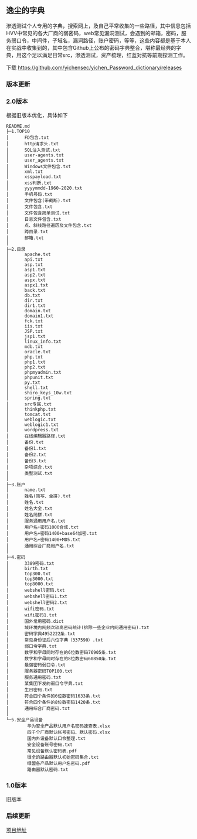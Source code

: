 逸尘的字典
---

[原创]: 逸尘

​	渗透测试个人专用的字典，搜索网上，及自己平常收集的一些路径，其中信息包括HVV中常见的各大厂商的弱密码，web常见漏洞测试，会遇到的邮箱，密码，服务弱口令，中间件，子域名，漏洞路径，账户密码，等等，这些内容都是基于本人在实战中收集到的，其中包含Github上公布的密码字典整合，堪称最经典的字典，用这个足以满足日常src，渗透测试，资产梳理，红蓝对抗等前期探测工作。

下载 https://github.com/yichensec/yichen_Password_dictionary/releases
### 版本更新

### 2.0版本

根据旧版本优化，具体如下

```
README.md
├─1.TOP10
│      FD包含.txt
│      http请求头.txt
│      SQL注入测试.txt
│      user-agents.txt
│      user_agents.txt
│      Windows文件包含.txt
│      xml.txt
│      xsspayload.txt
│      xss判断.txt
│      yyyymmdd-1960-2020.txt
│      手机号码.txt
│      文件包含(带截断).txt
│      文件包含.txt
│      文件包含简单测试.txt
│      日志文件包含.txt
│      点、斜线路径遍历及文件包含.txt
│      跨目录.txt
│      邮箱.txt
│
├─2.目录
│      apache.txt
│      api.txt
│      asp.txt
│      asp1.txt
│      asp2.txt
│      aspx.txt
│      aspx1.txt
│      back.txt
│      db.txt
│      dir.txt
│      dir1.txt
│      domain.txt
│      domain1.txt
│      fck.txt
│      iis.txt
│      JSP.txt
│      jsp1.txt
│      linux_info.txt
│      mdb.txt
│      oracle.txt
│      php.txt
│      php1.txt
│      php2.txt
│      phpmyadmin.txt
│      phpunit.txt
│      py.txt
│      shell.txt
│      shiro_keys_10w.txt
│      spring.txt
│      src专属.txt
│      thinkphp.txt
│      tomcat.txt
│      weblogic.txt
│      weblogic1.txt
│      wordpress.txt
│      在线编辑器路径.txt
│      备份.txt
│      备份1.txt
│      备份2.txt
│      备份3.txt
│      杂项综合.txt
│      类型测试.txt
│
├─3.账户
│      name.txt
│      姓名(简写、全拼).txt
│      姓名.txt
│      姓名大全.txt
│      姓名简拼.txt
│      服务通用用户名.txt
│      用户名+密码1000合成.txt
│      用户名+密码1400+base64加密.txt
│      用户名+密码1400+MD5.txt
│      通用综合厂商用户名.txt
│
├─4.密码
│      3389密码.txt
│      birth.txt
│      top300.txt
│      top3000.txt
│      top8000.txt
│      webshell密码.txt
│      webshell密码1.txt
│      webshell密码2.txt
│      wifi密码.txt
│      wifi密码1.txt
│      国外常用密码.dict
│      域环境内网频次较高密码统计(排除一些企业内网通用密码).txt
│      密码字典4952222条.txt
│      常见身份证后六位字典（337590）.txt
│      弱口令字典.txt
│      数字和字母同时存在的6位数密码76905条.txt
│      数字和字母同时存在的8位数密码60850条.txt
│      最强密码弱口令.txt
│      服务器密码TOP100.txt
│      服务通用密码.txt
│      某集团下发的弱口令字典.txt
│      生日密码.txt
│      符合四个条件的6位数密码1633条.txt
│      符合四个条件的8位数密码1420条.txt
│      通用综合厂商密码.txt
│
└─5.安全产品设备
        华为安全产品默认用户名密码速查表.xlsx
        四千个厂商默认帐号密码、默认密码.xlsx
        国内外设备默认口令整理.txt
        安全设备账号密码.txt
        常见设备默认密码表.pdf
        很全的路由器默认初始密码集合.txt
        绿盟各产品默认用户名密码.pdf
        路由器默认密码.txt
```

### 1.0版本

旧版本

### 后续更新

[项目地址](https://github.com/yichensec/yichen_Password_dictionary)

